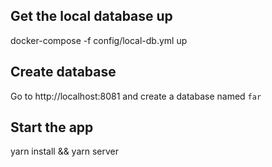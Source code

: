 ## Get the local database up 
docker-compose -f config/local-db.yml up

## Create database
Go to http://localhost:8081 and create a database named `far`

## Start the app
yarn install && yarn server
